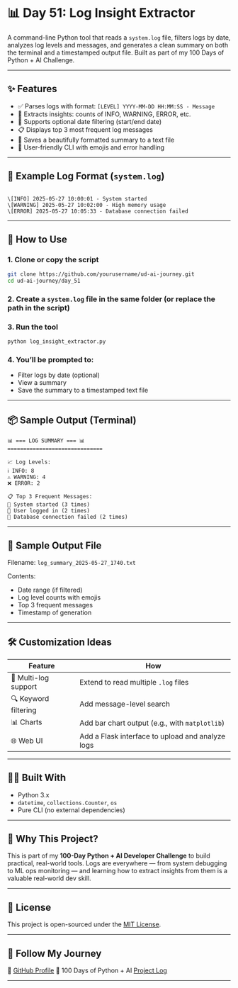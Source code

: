 # 📊 Day 51: Log Insight Extractor

A command-line Python tool that reads a `system.log` file, filters logs by date, analyzes log levels and messages, and generates a clean summary on both the terminal and a timestamped output file. Built as part of my 100 Days of Python + AI Challenge.

---

## ✨ Features

- ✅ Parses logs with format: `[LEVEL] YYYY-MM-DD HH:MM:SS - Message`
- 🧠 Extracts insights: counts of INFO, WARNING, ERROR, etc.
- 📅 Supports optional date filtering (start/end date)
- 📋 Displays top 3 most frequent log messages
- 💾 Saves a beautifully formatted summary to a text file
- 🤝 User-friendly CLI with emojis and error handling

---

## 📁 Example Log Format (`system.log`)

```

\[INFO] 2025-05-27 10:00:01 - System started
\[WARNING] 2025-05-27 10:02:00 - High memory usage
\[ERROR] 2025-05-27 10:05:33 - Database connection failed

````

---

## 🚀 How to Use

### 1. Clone or copy the script

```bash
git clone https://github.com/yourusername/ud-ai-journey.git
cd ud-ai-journey/day_51
````

### 2. Create a `system.log` file in the same folder (or replace the path in the script)

### 3. Run the tool

```bash
python log_insight_extractor.py
```

### 4. You’ll be prompted to:

* Filter logs by date (optional)
* View a summary
* Save the summary to a timestamped text file

---

## 📦 Sample Output (Terminal)

```
📊 === LOG SUMMARY === 📊
==============================

📈 Log Levels:
ℹ️ INFO: 8
⚠️ WARNING: 4
❌ ERROR: 2

📋 Top 3 Frequent Messages:
📌 System started (3 times)
📌 User logged in (2 times)
📌 Database connection failed (2 times)
```

---

## 💾 Sample Output File

Filename: `log_summary_2025-05-27_1740.txt`

Contents:

* Date range (if filtered)
* Log level counts with emojis
* Top 3 frequent messages
* Timestamp of generation

---

## 🛠 Customization Ideas

| Feature              | How                                              |
| -------------------- | ------------------------------------------------ |
| 📁 Multi-log support | Extend to read multiple `.log` files             |
| 🔍 Keyword filtering | Add message-level search                         |
| 📊 Charts            | Add bar chart output (e.g., with `matplotlib`)   |
| 🌐 Web UI            | Add a Flask interface to upload and analyze logs |

---

## 👨‍💻 Built With

* Python 3.x
* `datetime`, `collections.Counter`, `os`
* Pure CLI (no external dependencies)

---

## 🌈 Why This Project?

This is part of my **100-Day Python + AI Developer Challenge** to build practical, real-world tools. Logs are everywhere — from system debugging to ML ops monitoring — and learning how to extract insights from them is a valuable real-world dev skill.

---

## 📌 License

This project is open-sourced under the [MIT License](LICENSE).

---

## 🙌 Follow My Journey

🔗 [GitHub Profile](https://github.com/ud-ai-journey)
📅 100 Days of Python + AI [Project Log](https://github.com/ud-ai-journey/ud-ai-journey)

---

